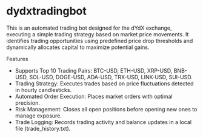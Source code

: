 # dydxtradingbot
This is an automated trading bot designed for the dYdX exchange, executing a simple trading strategy based on market price movements. It identifies trading opportunities using predefined price drop thresholds and dynamically allocates capital to maximize potential gains.

Features
- Supports Top 10 Trading Pairs: BTC-USD, ETH-USD, XRP-USD, BNB-USD, SOL-USD, DOGE-USD, ADA-USD, TRX-USD, LINK-USD, SUI-USD.
- Trading Strategy: Executes trades based on price fluctuations detected in hourly candlesticks.
- Automated Order Execution: Places market orders with optimal precision.
- Risk Management: Closes all open positions before opening new ones to manage exposure.
- Trade Logging: Records trading activity and balance updates in a local file (trade_history.txt).
